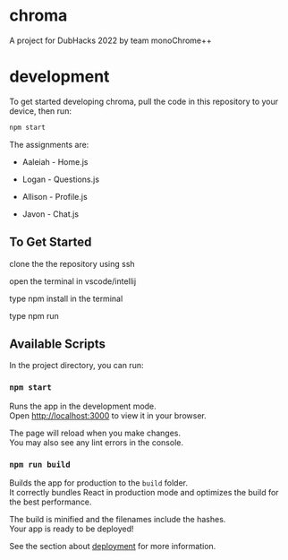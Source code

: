 # chroma
A project for DubHacks 2022 by team monoChrome++

# development
To get started developing chroma, pull the code in
this repository to your device, then run:

```javascript
npm start
```

The assignments are:

- Aaleiah - Home.js

- Logan - Questions.js

- Allison - Profile.js

- Javon - Chat.js

## To Get Started
clone the the repository using ssh

open the terminal in vscode/intellij

type npm install in the terminal

type npm run

## Available Scripts

In the project directory, you can run:

### `npm start`

Runs the app in the development mode.\
Open [http://localhost:3000](http://localhost:3000) to view it in your browser.

The page will reload when you make changes.\
You may also see any lint errors in the console.

### `npm run build`

Builds the app for production to the `build` folder.\
It correctly bundles React in production mode and optimizes the build for the best performance.

The build is minified and the filenames include the hashes.\
Your app is ready to be deployed!

See the section about [deployment](https://facebook.github.io/create-react-app/docs/deployment) for more information.


